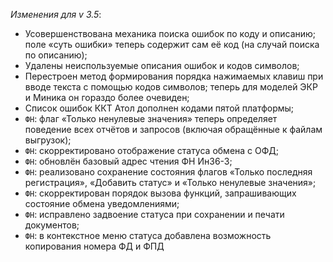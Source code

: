 _Изменения для v 3.5_:
- Усовершенствована механика поиска ошибок по коду и описанию; поле «суть ошибки» теперь содержит сам её код (на случай поиска по описанию);
- Удалены неиспользуемые описания ошибок и кодов символов;
- Перестроен метод формирования порядка нажимаемых клавиш при вводе текста с помощью кодов символов; теперь для моделей ЭКР и Миника он гораздо более очевиден;
- Список ошибок ККТ Атол дополнен кодами пятой платформы;
- `ФН`: флаг «Только ненулевые значения» теперь определяет поведение всех отчётов и запросов (включая обращённые к файлам выгрузок);
- `ФН`: скорректировано отображение статуса обмена с ОФД;
- `ФН`: обновлён базовый адрес чтения ФН Ин36-3;
- `ФН`: реализовано сохранение состояния флагов «Только последняя регистрация», «Добавить статус» и «Только ненулевые значения»;
- `ФН`: скорректирован порядок вызова функций, запрашивающих состояние обмена уведомлениями;
- `ФН`: исправлено задвоение статуса при сохранении и печати документов;
- `ФН`: в контекстное меню статуса добавлена возможность копирования номера ФД и ФПД
